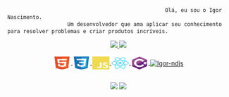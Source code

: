                                                       Olá, eu sou o Igor Nascimento. 
                       Um desenvolvedor que ama aplicar seu conhecimento para resolver problemas e criar produtos incríveis.

<div align="center">
  <a href="https://github.com/igorbeckt">
  <img height="180em" src="https://github-readme-stats.vercel.app/api?username=igorbeckt&show_icons=true&theme=tokyonight&include_all_commits=true&count_private=true"/>
  <img height="180em" src="https://github-readme-stats.vercel.app/api/top-langs/?username=igorbeckt&layout=compact&langs_count=7&theme=tokyonight"/>
</div>
<div align="center" style="display: inline_block"><br>
  <img align="center" alt="Igor-HTML" height="30" width="40" src="https://raw.githubusercontent.com/devicons/devicon/master/icons/html5/html5-original.svg">
  <img align="center" alt="Igor-CSS" height="30" width="40" src="https://raw.githubusercontent.com/devicons/devicon/master/icons/css3/css3-original.svg">
  <img align="center" alt="Igor-Js" height="30" width="40" src="https://raw.githubusercontent.com/devicons/devicon/master/icons/javascript/javascript-plain.svg">
  <img align="center" alt="Igor-React" height="30" width="40" src="https://raw.githubusercontent.com/devicons/devicon/master/icons/react/react-original.svg">
  <img align="center" alt="Igor-Csharp" height="30" width="40" src="https://raw.githubusercontent.com/devicons/devicon/master/icons/csharp/csharp-original.svg">
   <img align="center" alt="Igor-ndjs" height="30" width="40" src="https://cdn.jsdelivr.net/gh/devicons/devicon/icons/nodejs/nodejs-original-wordmark.svg">

  
  ##
  
   
<div align="center"> 
  <a href="https://www.linkedin.com/in/igor-nascimento-4b5b1461/" target="_blank"><img src="https://img.shields.io/badge/-LinkedIn-%230077B5?style=for-the-badge&logo=linkedin&logoColor=white" target="_blank"></a> 
  <a href = "mailto:igorbeckt"><img src="https://img.shields.io/badge/Microsoft_Outlook-0078D4?style=for-the-badge&logo=microsoft-outlook&logoColor=white" target="_blank"></a>

  </div>
